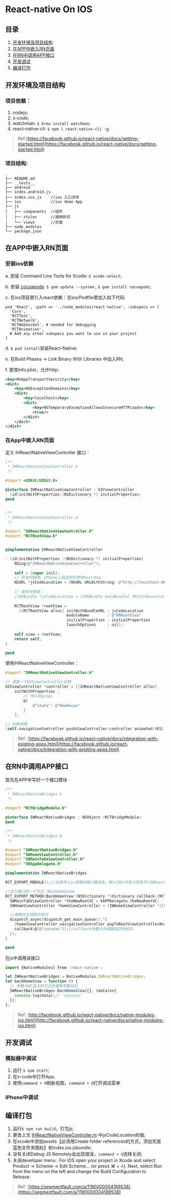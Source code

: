 # React-native On IOS

## 目录
1. [开发环境及项目结构](#install)
2. [在APP中嵌入RN页面](#route)
3. [在RN中调用APP接口](#interface)
4. [开发调试](#dev)
5. [编译打包](#build)

<a id="install"></a>
## 开发环境及项目结构
### 项目依赖：
1. nodejs;
2. x-code;
3. watchman: `$ brew install watchman`;
4. react-native-cli: `$ npm i react-native-cli -g`;


> Ref:[https://facebook.github.io/react-native/docs/getting-started.html](https://facebook.github.io/react-native/docs/getting-started.html)

### 项目结构:

```
.
├── README.md
├── __tests__
├── android	
├── index.android.js
├── index.ios.js    //ios 入口文件
├── ios             //ios demo App
├── js
│   ├── components  //组件
│   ├── styles      //通用样式
│   └── views       //页面
├── node_modules
└── package.json
```

<a id="route"></a>
## 在APP中嵌入RN页面
### 安装ios依赖
a. 安装 Command Line Tools for Xcode: `$ xcode-select`;

b. 安装 [cocoapods](http://www.jianshu.com/p/b64b4fd08d3c): `$ gem update --system` , `$ gem install cocoapods`;

c. 在ios项目里引入react依赖：在ios/Podfile里加入如下代码

```
pod 'React', :path => '../node_modules/react-native', :subspecs => [
  'Core',
  'RCTText',
  'RCTNetwork',
  'RCTWebSocket', # needed for debugging
  'RCTAnimation',
  # Add any other subspecs you want to use in your project
]
```

d. `$ pod install`安装React-Native;

e. 在Build Phases -> Link Binary With Libraries 中加入RN;

f. 更改Info.plist，允许http:

```XML
<key>NSAppTransportSecurity</key>
<dict>
    <key>NSExceptionDomains</key>
    <dict>
        <key>localhost</key>
        <dict>
            <key>NSTemporaryExceptionAllowsInsecureHTTPLoads</key>
            <true/>
        </dict>
    </dict>
</dict>
```

### 在App中嵌入RN页面
<a id="IHReactNativeViewController"></a>

定义 IHReactNativeViewController 接口：

```objective-c
/**
 * IHReactNativeViewController.h
 */

#import <UIKit/UIKit.h>

@interface IHReactNativeViewController : UIViewController
- (id)initWithProperties:(NSDictionary *) initialProperties;
@end


/**
 * IHReactNativeViewController.m
 */

#import "IHReactNativeViewController.h"
#import "RCTRootView.h"


@implementation IHReactNativeViewController

- (id)initWithProperties :(NSDictionary *) initialProperties{
    NSLog(@"IHReactNativeViewController");
    
    self = [super init]; 
    // 开发时使用，iPhone上调试时应修改host为ip：
    NSURL *jsCodeLocation = [NSURL URLWithString: @"http://localhost:8081/index.ios.bundle?platform=ios"];
        
    // 发布时使用：
    //NSBundle *jsCodeLocation = [[NSBundle mainBundle] URLForResource:@"index.ios" withExtension:@"jsbundle"];
    
    RCTRootView *rootView =
      [[RCTRootView alloc] initWithBundleURL : jsCodeLocation
                           moduleName        : @"RNRootView"
                           initialProperties : initialProperties
                           launchOptions     : nil];
    
    self.view = rootView;
    return self;
}

@end
```

使用IHReactNativeViewController：

```objective-c
#import "IHReactNativeViewController.h"

// 获取一个UIViewController实例
UIViewController *controller = [[IHReactNativeViewController alloc] 
	initWithProperties :
		// 传入的props
		@{
	   	 	@"state": @"NewHouse"
		}
	];

// 切换视图
[self.navigationController pushViewController:controller animated:YES];
```

> Ref: [https://facebook.github.io/react-native/docs/integration-with-existing-apps.html](https://facebook.github.io/react-native/docs/integration-with-existing-apps.html)

<a id="interface"></a>
## 在RN中调用APP接口

首先在APP中写好一个接口模块

```objective-c
/**
 * IWReactNativeBridges.h
 */
 
#import "RCTBridgeModule.h"

@interface IWReactNativeBridges : NSObject <RCTBridgeModule>
@end

/**
 * IWReactNativeBridges.m
 */

#import "IWReactNativeBridges.h"
#import "IWHomeViewController.h"
#import "IWMainTabViewController.h"
#import "IHAppDelegate.h"

@implementation IWReactNativeBridges

RCT_EXPORT_MODULE();//这里传入js调用的接口模块名，默认为OC中定义的名字(IWReactNativeBridges)

//定义接口的一个方法：BackHomeView
RCT_EXPORT_METHOD(BackHomeView:(NSDictionary *)dictionary callback:(RCTResponseSenderBlock)callback){
  IWMainTabViewController *theNewRootVC = kAPPDelegate.theNewRootVC;
  IWHomeViewController *homeViewController = (IWHomeViewController *)[theNewRootVC findControllerOfClass:[IWHomeViewController class]];

  //需要在主线程中执行
  dispatch_async(dispatch_get_main_queue(),^{
    [homeViewController.navigationController popToRootViewControllerAnimated:YES];
    callback(@[@"success"]);//callback参数合并成数组回传给JS
  });
}

@end

```

在js中调用该接口

```js
import {NativeModules} from 'react-native';

let IWReactNativeBridges = NativeModules.IWReactNativeBridges;
let backHomeView = function () {
  // 参数与OC定义的方法所接受参数对应
  IWReactNativeBridges.BackHomeView({}, (data)=>{
    console.log(data);// 'success'
  });
};

```

>Ref: [http://facebook.github.io/react-native/docs/native-modules-ios.html](http://facebook.github.io/react-native/docs/native-modules-ios.html)


<a id="dev"></a>
## 开发调试

### 模拟器中调试
1. 运行 `$ npm start`;
2. 在x-code中打开App;
3. 使用`command + R`刷新视图，`command + D`打开调试菜单

### iPhone中调试

<a id="build"></a>
## 编译打包
1. 运行`$ npm run build`，打包js;
2. 更改上文 [IHReactNativeViewController.m](#IHReactNativeViewController) 中jsCodeLocation的值;
3. 在xcode中添加assets【必须用Create folder references的方式，添加完是蓝色文件夹图标】和index.ios.jsbundle;
4. 没有关闭Debug JS Remotely会出现错误，`command + d`选择关闭;
5. 关闭developer menu : For iOS open your project in Xcode and select Product → Scheme → Edit Scheme... (or press ⌘ + <). Next, select Run from the menu on the left and change the Build Configuration to Release.

> Ref: [https://segmentfault.com/a/1190000004189538](https://segmentfault.com/a/1190000004189538)

<a id="more"></a>